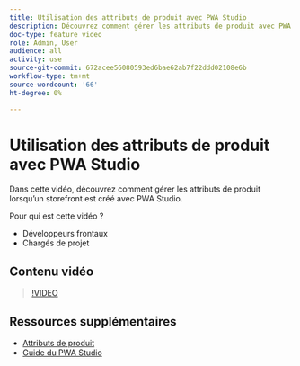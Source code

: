 ```yaml
---
title: Utilisation des attributs de produit avec PWA Studio
description: Découvrez comment gérer les attributs de produit avec PWA Studio.
doc-type: feature video
role: Admin, User
audience: all
activity: use
source-git-commit: 672acee56080593ed6bae62ab7f22ddd02108e6b
workflow-type: tm+mt
source-wordcount: '66'
ht-degree: 0%

---
```


# Utilisation des attributs de produit avec PWA Studio

Dans cette vidéo, découvrez comment gérer les attributs de produit lorsqu’un storefront est créé avec PWA Studio.

Pour qui est cette vidéo ?

- Développeurs frontaux
- Chargés de projet

## Contenu vidéo

>[!VIDEO](https://video.tv.adobe.com/v/343788?quality=12&learn=on)

## Ressources supplémentaires

- [Attributs de produit](https://docs.magento.com/user-guide/stores/attributes-product.html)
- [Guide du PWA Studio](https://developer.adobe.com/commerce/pwa-studio/)
